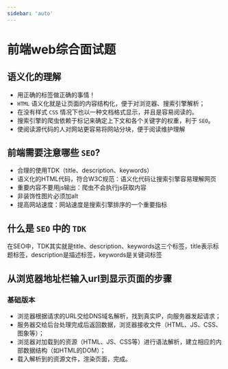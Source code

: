 ```yaml
---
sidebar: 'auto'
---
```


# 前端web综合面试题

## 语义化的理解
* 用正确的标签做正确的事情！
* `HTML` 语义化就是让页面的内容结构化，便于对浏览器、搜索引擎解析；
* 在没有样式 `CSS` 情况下也以一种文档格式显示，并且是容易阅读的。
* 搜索引擎的爬虫依赖于标记来确定上下文和各个关键字的权重，利于 `SEO`。
* 使阅读源代码的人对网站更容易将网站分块，便于阅读维护理解

## 前端需要注意哪些 `SEO`?
* 合理的使用TDK（title、description、keywords）
* 语义化的HTML代码，符合W3C规范：语义化代码让搜索引擎容易理解网页
* 重要内容不要用js输出：爬虫不会执行js获取内容
* 非装饰性图片必须加alt
* 提高网站速度：网站速度是搜索引擎排序的一个重要指标

## 什么是 `SEO` 中的 `TDK`
在SEO中，TDK其实就是title、description、keywords这三个标签，title表示标题标签，description是描述标签，keywords是关键词标签

## 从浏览器地址栏输入url到显示页面的步骤
### 基础版本
* 浏览器根据请求的URL交给DNS域名解析，找到真实IP，向服务器发起请求；
* 服务器交给后台处理完成后返回数据，浏览器接收文件（HTML、JS、CSS、图象等）；
* 浏览器对加载到的资源（HTML、JS、CSS等）进行语法解析，建立相应的内部数据结构（如HTML的DOM）；
* 载入解析到的资源文件，渲染页面，完成。

